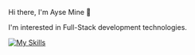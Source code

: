 Hi there, I'm Ayse Mine 👋

I'm interested in Full-Stack development technologies.

[![My Skills](https://skillicons.dev/icons?i=cs,dotnet,js,jquery,html,css,bootstrap,tailwind,react)](https://skillicons.dev)





